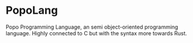 # PopoLang
Popo Programming Language, an semi object-oriented programming language. Highly connected to C but with the syntax more towards Rust.
